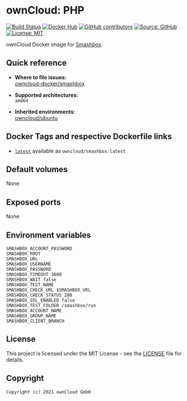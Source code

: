 # ownCloud: PHP

[![Build Status](https://img.shields.io/drone/build/owncloud-docker/smashbox?logo=drone&server=https%3A%2F%2Fdrone.owncloud.com)](https://drone.owncloud.com/owncloud-docker/smashbox)
[![Docker Hub](https://img.shields.io/docker/v/owncloud/smashbox?logo=docker&label=dockerhub&sort=semver&logoColor=white)](https://hub.docker.com/r/owncloud/smashbox)
[![GitHub contributors](https://img.shields.io/github/contributors/owncloud-docker/smashbox)](https://github.com/owncloud-docker/smashbox/graphs/contributors)
[![Source: GitHub](https://img.shields.io/badge/source-github-blue.svg?logo=github&logoColor=white)](https://github.com/owncloud-docker/smashbox)
[![License: MIT](https://img.shields.io/github/license/owncloud-docker/smashbox)](https://github.com/owncloud-docker/smashbox/blob/master/LICENSE)

ownCloud Docker image for [Smashbox](https://github.com/owncloud/smashbox).

## Quick reference

- **Where to file issues:**\
  [owncloud-docker/smashbox](https://github.com/owncloud-docker/smashbox/issues)

- **Supported architectures:**\
  `amd64`

- **Inherited environments:**\
  [owncloud/ubuntu](https://github.com/owncloud-docker/ubuntu#environment-variables)

## Docker Tags and respective Dockerfile links

- [`latest`](https://github.com/owncloud-docker/smashbox/blob/master/latest/Dockerfile.amd64) available as `owncloud/smashbox:latest`

## Default volumes

None

## Exposed ports

None

## Environment variables

```Shell
SMASHBOX_ACCOUNT_PASSWORD
SMASHBOX_ROOT
SMASHBOX_URL
SMASHBOX_USERNAME
SMASHBOX_PASSWORD
SMASHBOX_TIMEOUT 3600
SMASHBOX_WAIT false
SMASHBOX_TEST_NAME
SMASHBOX_CHECK_URL $SMASHBOX_URL
SMASHBOX_CHECK_STATUS 200
SMASHBOX_SSL_ENABLED false
SMASHBOX_TEST_FOLDER /smashbox/run
SMASHBOX_ACCOUNT_NAME
SMASHBOX_GROUP_NAME
SMASHBOX_CLIENT_BRANCH
```

## License

This project is licensed under the MIT License - see the [LICENSE](https://github.com/owncloud-docker/smashbox/blob/master/LICENSE) file for details.

## Copyright

```Text
Copyright (c) 2021 ownCloud GmbH
```
